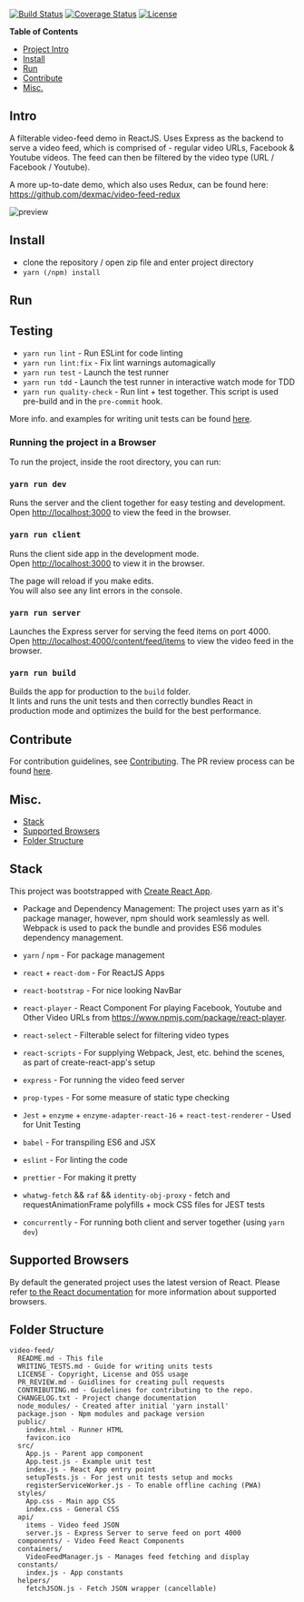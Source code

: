 [![Build Status](https://travis-ci.org/dexmac/video-feed.svg?branch=master)](https://travis-ci.org/dexmac/video-feed)
[![Coverage Status](https://coveralls.io/repos/github/dexmac/video-feed/badge.svg)](https://coveralls.io/github/dexmac/video-feed)
[![License](https://img.shields.io/badge/License-Apache%202.0-blue.svg)](https://raw.githubusercontent.com/dexmac/video-feed/master/LICENSE)

**Table of Contents**

- [Project Intro](#Intro)
- [Install](#Install)
- [Run](#Run)
- [Contribute](#Contribute)
- [Misc.](#Misc.)

<a name="Intro"></a>

## Intro

A filterable video-feed demo in ReactJS. Uses Express as the backend to serve a video feed,
which is comprised of - regular video URLs, Facebook & Youtube videos.
The feed can then be filtered by the video type (URL / Facebook / Youtube).

A more up-to-date demo, which also uses Redux, can be found here:  
https://github.com/dexmac/video-feed-redux 
  
![preview](video-feed.gif)

<a name="Install"></a>

## Install
   - clone the repository / open zip file and enter project directory
   - `yarn (/npm) install`
   
<a name="Run"></a>
## Run

## Testing
- `yarn run lint` - Run ESLint for code linting
- `yarn run lint:fix` - Fix lint warnings automagically
- `yarn run test` - Launch the test runner
- `yarn run tdd` - Launch the test runner in interactive watch mode for TDD
- `yarn run quality-check` - Run lint + test together. This script is used pre-build and in the `pre-commit` hook.

More info. and examples for writing unit tests can be found [here](./WRITING_TESTS.md).

### Running the project in a Browser 
To run the project, inside the root directory, you can run:
### `yarn run dev`

Runs the server and the client together for easy testing and development.
Open [http://localhost:3000](http://localhost:3000) to view the feed in the browser.

### `yarn run client`

Runs the client side app in the development mode.<br>
Open [http://localhost:3000](http://localhost:3000) to view it in the browser.

The page will reload if you make edits.<br>
You will also see any lint errors in the console.

### `yarn run server`

Launches the Express server for serving the feed items on port 4000.<br>
Open [http://localhost:4000/content/feed/items](http://localhost:4000/content/feed/items) to view the video feed in the browser.

### `yarn run build`

Builds the app for production to the `build` folder.<br>
It lints and runs the unit tests and then correctly bundles React in production mode and optimizes the build for the best performance.

<a name="Contribute"></a>

## Contribute
For contribution guidelines, see [Contributing](./CONTRIBUTING.md).
The PR review process can be found [here](./PR_REVIEW.md).

<a name="Misc."></a>

## Misc.
- [Stack](#stack)
- [Supported Browsers](#supported-browsers)
- [Folder Structure](#folder-structure)

## Stack

This project was bootstrapped with [Create React App](https://github.com/facebookincubator/create-react-app).

- Package and Dependency Management:
The project uses yarn as it's package manager, however, npm should work seamlessly as well.
Webpack is used to pack the bundle and provides ES6 modules dependency management.

- `yarn` / `npm` - For package management
- `react` + `react-dom` - For ReactJS Apps
- `react-bootstrap` - For nice looking NavBar
- `react-player` - React Component For playing Facebook, Youtube and Other Video URLs from https://www.npmjs.com/package/react-player. 
- `react-select` - Filterable select for filtering video types
- `react-scripts` - For supplying Webpack, Jest, etc. behind the scenes, as part of create-react-app's setup
- `express` - For running the video feed server
- `prop-types` - For some measure of static type checking
- `Jest` + `enzyme` + `enzyme-adapter-react-16` + `react-test-renderer` - Used for Unit Testing
- `babel` - For transpiling ES6 and JSX
- `eslint` - For linting the code
- `prettier` - For making it pretty
- `whatwg-fetch` && `raf` && `identity-obj-proxy` - fetch and requestAnimationFrame polyfills + mock CSS files for JEST tests
- `concurrently` - For running both client and server together (using `yarn dev`)

## Supported Browsers

By default the generated project uses the latest version of React.
Please refer [to the React documentation](https://reactjs.org/docs/react-dom.html#browser-support) for more information about supported browsers.

## Folder Structure

```
video-feed/
  README.md - This file
  WRITING_TESTS.md - Guide for writing units tests
  LICENSE - Copyright, License and OSS usage
  PR_REVIEW.md - Guidlines for creating pull requests
  CONTRIBUTING.md - Guidelines for contributing to the repo.
  CHANGELOG.txt - Project change documentation
  node_modules/ - Created after initial 'yarn install'
  package.json - Npm modules and package version
  public/ 
    index.html - Runner HTML
    favicon.ico
  src/ 
    App.js - Parent app component
    App.test.js - Example unit test
    index.js - React App entry point
    setupTests.js - For jest unit tests setup and mocks  
    registerServiceWorker.js - To enable offline caching (PWA)
  styles/
    App.css - Main app CSS
    index.css - General CSS
  api/
    items - Video feed JSON
    server.js - Express Server to serve feed on port 4000
  components/ - Video Feed React Components 
  containers/
    VideoFeedManager.js - Manages feed fetching and display
  constants/
    index.js - App constants
  helpers/
    fetchJSON.js - Fetch JSON wrapper (cancellable)
```
